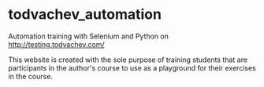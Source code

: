 # todvachev_automation

Automation training with Selenium and Python on http://testing.todvachev.com/

This website is created with the sole purpose of training students 
that are participants in the author's course to use as a playground for their exercises in the course.
